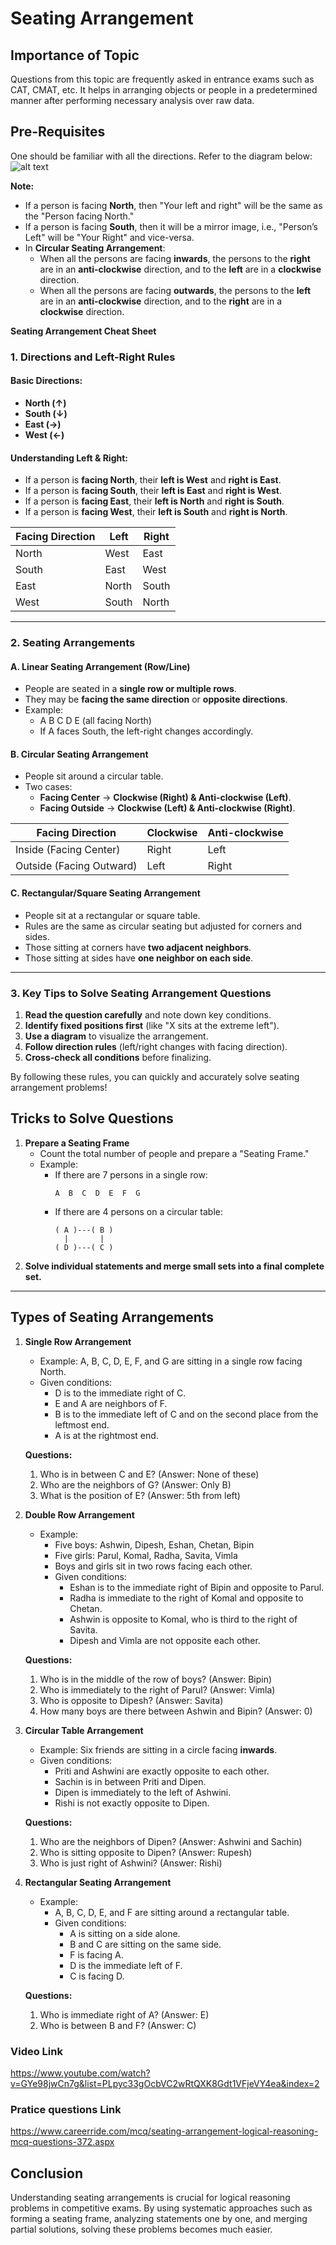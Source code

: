 # Seating Arrangement

## Importance of Topic

Questions from this topic are frequently asked in entrance exams such as CAT, CMAT, etc. It helps in arranging objects or people in a predetermined manner after performing necessary analysis over raw data.

## Pre-Requisites

One should be familiar with all the directions. Refer to the diagram below:
![alt text](assests/image.png)

**Note:**
- If a person is facing **North**, then "Your left and right" will be the same as the "Person facing North."
- If a person is facing **South**, then it will be a mirror image, i.e., "Person’s Left" will be "Your Right" and vice-versa.
- In **Circular Seating Arrangement**:
  - When all the persons are facing **inwards**, the persons to the **right** are in an **anti-clockwise** direction, and to the **left** are in a **clockwise** direction.
  - When all the persons are facing **outwards**, the persons to the **left** are in an **anti-clockwise** direction, and to the **right** are in a **clockwise** direction.

**Seating Arrangement Cheat Sheet**

### **1. Directions and Left-Right Rules**

#### **Basic Directions:**
- **North (↑)**
- **South (↓)**
- **East (→)**
- **West (←)**

#### **Understanding Left & Right:**
- If a person is **facing North**, their **left is West** and **right is East**.
- If a person is **facing South**, their **left is East** and **right is West**.
- If a person is **facing East**, their **left is North** and **right is South**.
- If a person is **facing West**, their **left is South** and **right is North**.

| Facing Direction | Left | Right |
|-----------------|------|-------|
| North          | West | East  |
| South          | East | West  |
| East           | North | South |
| West           | South | North |

---

### **2. Seating Arrangements**

#### **A. Linear Seating Arrangement (Row/Line)**
- People are seated in a **single row or multiple rows**.
- They may be **facing the same direction** or **opposite directions**.
- Example:
  - A B C D E (all facing North)
  - If A faces South, the left-right changes accordingly.

#### **B. Circular Seating Arrangement**
- People sit around a circular table.
- Two cases:
  - **Facing Center** → **Clockwise (Right) & Anti-clockwise (Left)**.
  - **Facing Outside** → **Clockwise (Left) & Anti-clockwise (Right)**.

| Facing Direction | Clockwise | Anti-clockwise |
|-----------------|-----------|---------------|
| Inside (Facing Center) | Right | Left |
| Outside (Facing Outward) | Left | Right |

#### **C. Rectangular/Square Seating Arrangement**
- People sit at a rectangular or square table.
- Rules are the same as circular seating but adjusted for corners and sides.
- Those sitting at corners have **two adjacent neighbors**.
- Those sitting at sides have **one neighbor on each side**.

---

### **3. Key Tips to Solve Seating Arrangement Questions**
1. **Read the question carefully** and note down key conditions.
2. **Identify fixed positions first** (like "X sits at the extreme left").
3. **Use a diagram** to visualize the arrangement.
4. **Follow direction rules** (left/right changes with facing direction).
5. **Cross-check all conditions** before finalizing.

By following these rules, you can quickly and accurately solve seating arrangement problems!


## Tricks to Solve Questions

1. **Prepare a Seating Frame**
   - Count the total number of people and prepare a "Seating Frame."
   - Example:
     - If there are 7 persons in a single row:
       ```
       A  B  C  D  E  F  G
       ```
     - If there are 4 persons on a circular table:
       ```
       ( A )---( B )
         |       |
       ( D )---( C )
       ```
2. **Solve individual statements and merge small sets into a final complete set.**

---

## Types of Seating Arrangements

1. **Single Row Arrangement**
   - Example: A, B, C, D, E, F, and G are sitting in a single row facing North.
   - Given conditions:
     - D is to the immediate right of C.
     - E and A are neighbors of F.
     - B is to the immediate left of C and on the second place from the leftmost end.
     - A is at the rightmost end.

   **Questions:**
   1. Who is in between C and E? (Answer: None of these)
   2. Who are the neighbors of G? (Answer: Only B)
   3. What is the position of E? (Answer: 5th from left)

2. **Double Row Arrangement**
   - Example:
     - Five boys: Ashwin, Dipesh, Eshan, Chetan, Bipin
     - Five girls: Parul, Komal, Radha, Savita, Vimla
     - Boys and girls sit in two rows facing each other.
     - Given conditions:
       - Eshan is to the immediate right of Bipin and opposite to Parul.
       - Radha is immediate to the right of Komal and opposite to Chetan.
       - Ashwin is opposite to Komal, who is third to the right of Savita.
       - Dipesh and Vimla are not opposite each other.

   **Questions:**
   1. Who is in the middle of the row of boys? (Answer: Bipin)
   2. Who is immediately to the right of Parul? (Answer: Vimla)
   3. Who is opposite to Dipesh? (Answer: Savita)
   4. How many boys are there between Ashwin and Bipin? (Answer: 0)

3. **Circular Table Arrangement**
   - Example: Six friends are sitting in a circle facing **inwards**.
   - Given conditions:
     - Priti and Ashwini are exactly opposite to each other.
     - Sachin is in between Priti and Dipen.
     - Dipen is immediately to the left of Ashwini.
     - Rishi is not exactly opposite to Dipen.

   **Questions:**
   1. Who are the neighbors of Dipen? (Answer: Ashwini and Sachin)
   2. Who is sitting opposite to Dipen? (Answer: Rupesh)
   3. Who is just right of Ashwini? (Answer: Rishi)

4. **Rectangular Seating Arrangement**
   - Example:
     - A, B, C, D, E, and F are sitting around a rectangular table.
     - Given conditions:
       - A is sitting on a side alone.
       - B and C are sitting on the same side.
       - F is facing A.
       - D is the immediate left of F.
       - C is facing D.

   **Questions:**
   1. Who is immediate right of A? (Answer: E)
   2. Who is between B and F? (Answer: C)

### Video Link
https://www.youtube.com/watch?v=GYe98jwCn7g&list=PLpyc33gOcbVC2wRtQXK8Gdt1VFjeVY4ea&index=2

### Pratice questions Link
https://www.careerride.com/mcq/seating-arrangement-logical-reasoning-mcq-questions-372.aspx


## Conclusion

Understanding seating arrangements is crucial for logical reasoning problems in competitive exams. By using systematic approaches such as forming a seating frame, analyzing statements one by one, and merging partial solutions, solving these problems becomes much easier.

